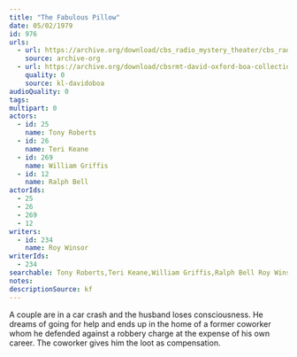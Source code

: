 ```yaml
---
title: "The Fabulous Pillow"
date: 05/02/1979
id: 976
urls: 
  - url: https://archive.org/download/cbs_radio_mystery_theater/cbs_radio_mystery_theater-0951-1000.zip/cbs_radio_mystery_theater-0951-1000%2Fcbsrmt_0976_the_fabulous_pillows.mp3
    source: archive-org
  - url: https://archive.org/download/cbsrmt-david-oxford-boa-collection/CBSRMT-790502-0976-The-Fabulous-Pillow-(128-48)_WBBM-JE-{BoA}.mp3
    quality: 0
    source: kl-davidoboa
audioQuality: 0
tags: 
multipart: 0
actors:  
  - id: 25
    name: Tony Roberts  
  - id: 26
    name: Teri Keane  
  - id: 269
    name: William Griffis  
  - id: 12
    name: Ralph Bell
actorIds:  
  - 25  
  - 26  
  - 269  
  - 12
writers:  
  - id: 234
    name: Roy Winsor
writerIds:  
  - 234
searchable: Tony Roberts,Teri Keane,William Griffis,Ralph Bell Roy Winsor
notes: 
descriptionSource: kf
---
```

A couple are in a car crash and the husband loses consciousness. He dreams of going for help and ends up in the home of a former coworker whom he defended against a robbery charge at the expense of his own career. The coworker gives him the loot as compensation.